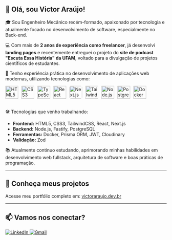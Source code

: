 ## 👋 Olá, sou Victor Araújo!

🎓 Sou Engenheiro Mecânico recém-formado, apaixonado por tecnologia e atualmente focado no desenvolvimento de software, especialmente no Back-end.

💻 Com mais de **2 anos de experiência como freelancer**, já desenvolvi **landing pages** e recentemente entreguei o projeto do **site de podcast "Escuta Essa História" da UFAM**, voltado para a divulgação de projetos científicos de estudantes.

🚀 Tenho experiência prática no desenvolvimento de aplicações web modernas, utilizando tecnologias como:

<div style="display: flex; flex-wrap: wrap; gap: 10px;">
  <img src="https://cdn.jsdelivr.net/gh/devicons/devicon/icons/html5/html5-original.svg" height="40" alt="HTML5" title="HTML5"/>
  <img src="https://cdn.jsdelivr.net/gh/devicons/devicon/icons/css3/css3-original.svg" height="40" alt="CSS3" title="CSS3"/>
  <img src="https://cdn.jsdelivr.net/gh/devicons/devicon/icons/typescript/typescript-original.svg" height="40" alt="TypeScript" title="TypeScript"/>
  <img src="https://cdn.jsdelivr.net/gh/devicons/devicon/icons/react/react-original.svg" height="40" alt="React" title="React"/>
  <img src="https://cdn.jsdelivr.net/gh/devicons/devicon/icons/nextjs/nextjs-original.svg" height="40" alt="Next.js" title="Next.js" style="background-color: white; border-radius: 5px;"/>
  <img src="https://cdn.jsdelivr.net/gh/devicons/devicon/icons/tailwindcss/tailwindcss-plain.svg" height="40" alt="TailwindCSS" title="TailwindCSS"/>
  <img src="https://cdn.jsdelivr.net/gh/devicons/devicon/icons/nodejs/nodejs-original.svg" height="40" alt="Node.js" title="Node.js"/>
  <img src="https://cdn.jsdelivr.net/gh/devicons/devicon/icons/postgresql/postgresql-original.svg" height="40" alt="PostgreSQL" title="PostgreSQL"/>
  <img src="https://cdn.jsdelivr.net/gh/devicons/devicon/icons/docker/docker-original.svg" height="40" alt="Docker" title="Docker"/>
</div>

<br>

🛠️ Tecnologias que venho trabalhando:
- **Frontend:** HTML5, CSS3, TailwindCSS, React, Next.js
- **Backend:** Node.js, Fastify, PostgreSQL
- **Ferramentas:** Docker, Prisma ORM, JWT, Cloudinary
- **Validação:** Zod

📚 Atualmente continuo estudando, aprimorando minhas habilidades em desenvolvimento web fullstack, arquitetura de software e boas práticas de programação.

---

## 📂 Conheça meus projetos
Acesse meu portfólio completo em: [victoraraujo.dev.br](https://victoraraujo.dev.br)

---

## 📫 Vamos nos conectar?

<div>
  <a href="https://www.linkedin.com/in/victor-araujo-043067267" target="_blank">
    <img src="https://img.shields.io/badge/LinkedIn-0077B5?style=for-the-badge&logo=linkedin&logoColor=white" alt="LinkedIn">
  </a>
  <a href="mailto:victorwaraujo@gmail.com" target="_blank">
    <img src="https://img.shields.io/badge/Gmail-D14836?style=for-the-badge&logo=gmail&logoColor=white" alt="Gmail">
  </a>
</div>

